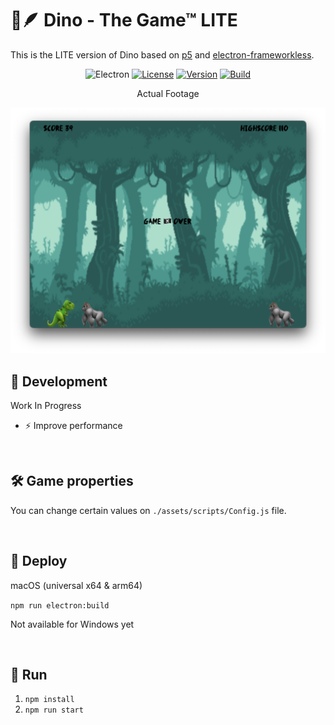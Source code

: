 # 🦖🪶 Dino - The Game™ LITE

This is the LITE version of Dino based on [p5](https://p5js.org) and [electron-frameworkless](https://github.com/morellexf26/electron-frameworkless).


<div align="center">

![Electron](https://img.shields.io/badge/Electron-2B2E3A?style=for-the-badge&logo=electron&logoColor=9FEAF9) [![License](https://img.shields.io/badge/-MIT-f56565.svg?longCache=true&style=for-the-badge)](https://github.com/morellexf26/dino-the-game-lite/blob/main/LICENSE)
[![Version](https://img.shields.io/github/v/tag/morellexf26/dino-the-game-lite?label=%20&style=for-the-badge)](https://github.com/morellexf26/dino-the-game-lite/releases)
[![Build](https://img.shields.io/github/workflow/status/morellexf26/dino-the-game-lite/Build?label=%20&logo=github&logoColor=white&style=for-the-badge)](https://github.com/morellexf26/dino-the-game-lite/actions?query=workflow%3Abuild) 

Actual Footage

<img alt='Gameplay' src="./assets/screenshots/gameplay.png" />

</div>

## 🦕 Development

Work In Progress

- ⚡️ Improve performance

<br>


## 🛠 Game properties

You can change certain values on `./assets/scripts/Config.js` file. 

<br>

## 🦣 Deploy

macOS (universal x64 & arm64)

`npm run electron:build`

Not available for Windows yet

<br>

## 🦍 Run

1. `npm install`
2. `npm run start`